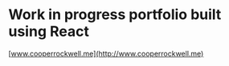 # Work in progress portfolio built using React 
[www.cooperrockwell.me](http://www.cooperrockwell.me)
